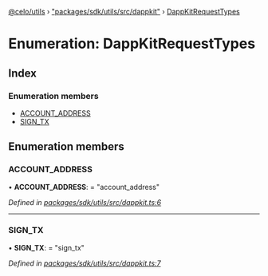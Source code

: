[@celo/utils](../README.md) › ["packages/sdk/utils/src/dappkit"](../modules/_packages_sdk_utils_src_dappkit_.md) › [DappKitRequestTypes](_packages_sdk_utils_src_dappkit_.dappkitrequesttypes.md)

# Enumeration: DappKitRequestTypes

## Index

### Enumeration members

* [ACCOUNT_ADDRESS](_packages_sdk_utils_src_dappkit_.dappkitrequesttypes.md#account_address)
* [SIGN_TX](_packages_sdk_utils_src_dappkit_.dappkitrequesttypes.md#sign_tx)

## Enumeration members

###  ACCOUNT_ADDRESS

• **ACCOUNT_ADDRESS**: = "account_address"

*Defined in [packages/sdk/utils/src/dappkit.ts:6](https://github.com/celo-org/celo-monorepo/blob/master/packages/sdk/utils/src/dappkit.ts#L6)*

___

###  SIGN_TX

• **SIGN_TX**: = "sign_tx"

*Defined in [packages/sdk/utils/src/dappkit.ts:7](https://github.com/celo-org/celo-monorepo/blob/master/packages/sdk/utils/src/dappkit.ts#L7)*
